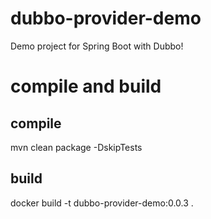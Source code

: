 # dubbo-provider-demo
Demo project for Spring Boot with Dubbo!

# compile and build
## compile 
  mvn clean package -DskipTests
## build
  docker build -t dubbo-provider-demo:0.0.3 .